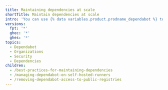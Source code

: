 ```yaml
---
title: Maintaining dependencies at scale
shortTitle: Maintain dependencies at scale
intro: 'You can use {% data variables.product.prodname_dependabot %} to automatically update your dependencies for your repositories and organizations.'
versions:
  fpt: '*'
  ghec: '*'
  ghes: '*'
topics:
  - Dependabot
  - Organizations
  - Security
  - Dependencies
children:
  - /best-practices-for-maintaining-dependencies
  - /managing-dependabot-on-self-hosted-runners
  - /removing-dependabot-access-to-public-registries
---
```

